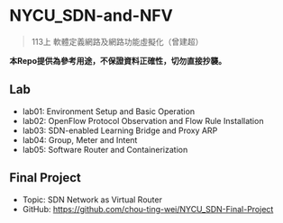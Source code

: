 # NYCU_SDN-and-NFV
> 113上 軟體定義網路及網路功能虛擬化（曾建超）

**本Repo提供為參考用途，不保證資料正確性，切勿直接抄襲。**

## Lab
- lab01: Environment Setup and Basic Operation
- lab02: OpenFlow Protocol Observation and Flow Rule Installation
- lab03: SDN-enabled Learning Bridge and Proxy ARP
- lab04: Group, Meter and Intent
- lab05: Software Router and Containerization

## Final Project
- Topic: SDN Network as Virtual Router
- GitHub: https://github.com/chou-ting-wei/NYCU_SDN-Final-Project
